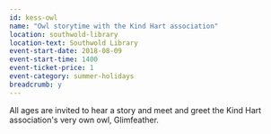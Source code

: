 ```yaml
---
id: kess-owl
name: "Owl storytime with the Kind Hart association"
location: southwold-library
location-text: Southwold Library
event-start-date: 2018-08-09
event-start-time: 1400
event-ticket-price: 1
event-category: summer-holidays
breadcrumb: y
---
```


All ages are invited to hear a story and meet and greet the Kind Hart association's very own owl, Glimfeather.
